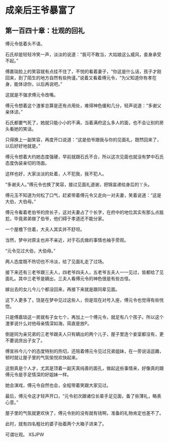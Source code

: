 # 成亲后王爷暴富了 
 ## 第一百四十章：壮观的回礼
  傅元令低着头不语。  
  
 石氏却是轻轻冷笑一声，淡淡的说道：“我可不敢当，大姑娘这么威风，妾身承受不起。”  
  
 傅嘉琰脸上的笑容就有点挂不住了，不悦的看着妻子，“你这是什么话，孩子才刚回来，到了陌生的地方自然有些拘谨。”说着又看着傅元令，“为父知道你有孝在身，能体谅你，以后再说吧。”  
  
 这就是不强求傅元令改嘴。  
  
 傅元令想着这个渣爹总算是还有点用处，难得神色缓和几分，轻声说道：“多谢父亲体谅。”  
  
 石氏都要气死了，她就只能小小的不满，当着满府这么多人的面，也不会让别的房头看她的笑话。  
  
 只得换上一副笑容，再度开口说道：“这是伯爷跟我与你的见面礼，既然回来了，以后好好地就是。”  
  
 傅元令想着大约她态度强硬，早前就跟石氏不合，所以这次见面也就没有梦中石氏态度伪装亲切的场面。  
  
 这样也好，大家淡淡的处着，人不犯我，我不犯人。  
  
 “多谢夫人。”傅元令也换了笑容，接过见面礼道谢，把锦盒递给身后的丫头。  
  
 傅元玉不知道为何松了口气，赶紧带着傅元令又走向一对夫妻，笑着说道：“这是大伯，大伯母。”  
  
 傅元令看着老伯爷的庶长子，这对夫妻占了个长字，在府中的地位其实有那么点尴尬，毕竟弟弟做了伯爷，他们碍于孝道还不能分家。  
  
 一个屋檐下住着，大夫人其实并不舒坦。  
  
 当然，梦中对原主也并不亲近，对于石氏做的事情也袖手旁观。  
  
 “元令见过大伯，大伯母。”  
  
 两人态度既不热切也不冷淡，给了见面礼走了过场。  
  
 接下来还有三老爷跟三夫人，四老爷四夫人，五老爷五夫人一一见过，皆都给了见面礼。其中三老爷是嫡出，三夫人看傅元令的神色很是有些古怪。  
  
 嫁出去的女儿今儿个都没回来，再接下来就是跟同辈见面。  
  
 这下人更多了，饶是在梦中见过这些人，但是现在对号入座，傅元令也觉得有些恍惚。  
  
 只是傅嘉琰这一房就有子女七个，再加上一个傅元令，就足有八个孩子。所以这个渣爹说什么对他母亲情深如海，简直是放P。  
  
 倒是同为亲兄弟的三老爷跟夫人只有嫡出的两个儿子，屋子里连个妾室都没有，更不要说庶出子女了。  
  
 傅宣祎今儿个的态度特别的热切，还陪着傅元令见过兄弟姐妹，在一旁说话逗趣，顿时就让屋子里的气氛愉悦欢快起来。  
  
 这倒真是个人才，尤其是顶着一副天真纯善的面孔，做起这些事情来，好像真的跟傅元令是手足情深的好姐妹一样。  
  
 她会演戏，傅元令自然也会，全程带着笑跟大家见过。  
  
 最后，傅元令这才轻声开口，“元令初次跟诸位长辈手足见面，备了些薄礼，略表心意。”  
  
 屋子里的气氛就更欢快了，傅元令别的没有就有钱啊，准备的礼物肯定也差不了。  
  
 此时，就有四名粗壮的婆子抬着两个大箱子进来了。  
  
 可谓壮观。 
XSJPW